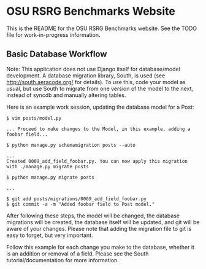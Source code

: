 OSU RSRG Benchmarks Website
===========================

This is the README for the OSU RSRG Benchmarks website.  See the TODO file for work-in-progress information.

Basic Database Workflow
-----------------------

Note: This application does not use Django itself for database/model development.  A database migration library, South, is used (see http://south.aeracode.org/ for details).  To use this, code your model as usual, but use South to migrate from one version of the model to the next, instead of syncdb and manually altering tables.

Here is an example work session, updating the database model for a Post:

    $ vim posts/model.py

    ... Proceed to make changes to the Model, in this example, adding a foobar field...
    
    $ python manage.py schemamigration posts --auto
    
    ...
    Created 0009_add_field_foobar.py. You can now apply this migration with ./manage.py migrate posts

    $ python manage.py migrate posts
    
    ...
    
    $ git add posts/migrations/0009_add_field_foobar.py
    $ git commit -a -m "Added foobar field to Post model."

After following these steps, the model will be changed, the database migrations will be created, the database itself will be updated, and git will be aware of your changes.  Please note that adding the migration file to git is easy to forget, but very important.

Follow this example for each change you make to the database, whether it is an addition or removal of a field.  Please see the South tutorial/documentation for more information.
